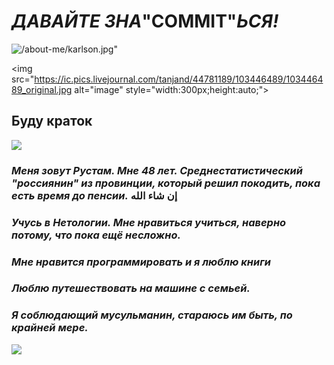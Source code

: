 # *ДАВАЙТЕ ЗНА*"COMMIT"*ЬСЯ!*

![/about-me/karlson.jpg"](https://ic.pics.livejournal.com/tanjand/44781189/103446489/103446489_original.jpg)

<img src="https://ic.pics.livejournal.com/tanjand/44781189/103446489/103446489_original.jpg alt="image" style="width:300px;height:auto;">

## Буду краток

![](http://d.ibtimes.co.uk/en/full/1446188/vladimir-putin.jpg)

### *Меня зовут Рустам. Мне 48 лет. Среднестатистический "россиянин" из провинции, который решил покодить, пока есть время до пенсии.* إن شاء الله

### _Учусь в Нетологии. Мне нравиться учиться, наверно потому, что пока ещё несложно._

### _Мне нравится программировать и я люблю книги_

### _Люблю путешествовать на машине с семьей._

### *Я соблюдающий мусульманин, стараюсь им быть, по крайней мере.*
![](https://thumbs.dreamstime.com/b/стороны-благословил-смайлик-высокое-качество-на-стороне-белого-vectoremoji-183418228.jpg)
